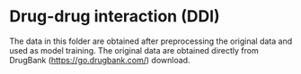 # Drug-drug interaction (DDI)
The data in this folder are obtained after preprocessing the original data and used as model training.
The original data are obtained directly from DrugBank (https://go.drugbank.com/) download. 